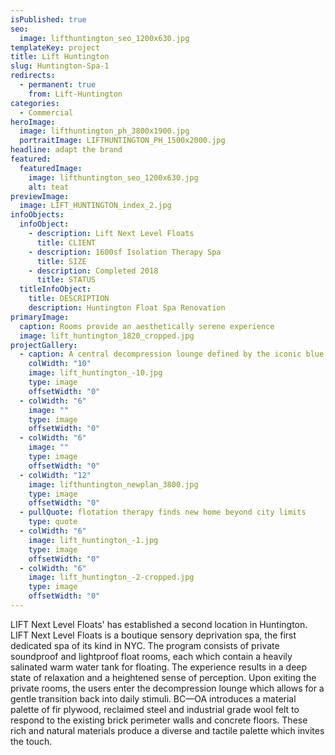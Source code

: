```yaml
---
isPublished: true
seo:
  image: lifthuntington_seo_1200x630.jpg
templateKey: project
title: Lift Huntington
slug: Huntington-Spa-1
redirects:
  - permanent: true
    from: Lift-Huntington
categories:
  - Commercial
heroImage:
  image: lifthuntington_ph_3800x1900.jpg
  portraitImage: LIFTHUNTINGTON_PH_1500x2000.jpg
headline: adapt the brand
featured:
  featuredImage:
    image: lifthuntington_seo_1200x630.jpg
    alt: teat
previewImage:
  image: LIFT_HUNTINGTON_index_2.jpg
infoObjects:
  infoObject:
    - description: Lift Next Level Floats
      title: CLIENT
    - description: 1600sf Isolation Therapy Spa
      title: SIZE
    - description: Completed 2018
      title: STATUS
  titleInfoObject:
    title: DESCRIPTION
    description: Huntington Float Spa Renovation
primaryImage:
  caption: Rooms provide an aesthetically serene experience
  image: lift_huntington_1820_cropped.jpg
projectGallery:
  - caption: A central decompression lounge defined by the iconic blue glow
    colWidth: "10"
    image: lift_huntington_-10.jpg
    type: image
    offsetWidth: "0"
  - colWidth: "6"
    image: ""
    type: image
    offsetWidth: "0"
  - colWidth: "6"
    image: ""
    type: image
    offsetWidth: "0"
  - colWidth: "12"
    image: lifthuntington_newplan_3800.jpg
    type: image
    offsetWidth: "0"
  - pullQuote: flotation therapy finds new home beyond city limits
    type: quote
  - colWidth: "6"
    image: lift_huntington_-1.jpg
    type: image
    offsetWidth: "0"
  - colWidth: "6"
    image: lift_huntington_-2-cropped.jpg
    type: image
    offsetWidth: "0"
---
```


LIFT Next Level Floats' has established a second location in Huntington. LIFT Next Level Floats is a boutique sensory deprivation spa, the first dedicated spa of its kind in NYC. The program consists of private soundproof and lightproof float rooms, each which contain a heavily salinated warm water tank for floating. The experience results in a deep state of relaxation and a heightened sense of perception. Upon exiting the private rooms, the users enter the decompression lounge which allows for a gentle transition back into daily stimuli. BC—OA introduces a material palette of fir plywood, reclaimed steel and industrial grade wool felt to respond to the existing brick perimeter walls and concrete floors. These rich and natural materials produce a diverse and tactile palette which invites the touch.
